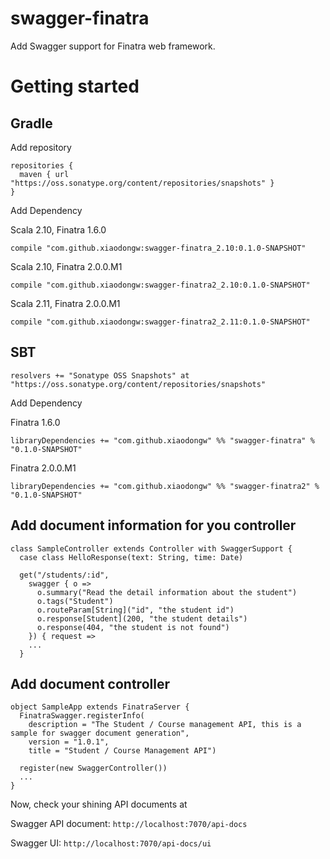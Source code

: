 # swagger-finatra
Add Swagger support for Finatra web framework.

# Getting started
## Gradle
Add repository

	repositories {
	  maven { url "https://oss.sonatype.org/content/repositories/snapshots" }
	}

Add Dependency

Scala 2.10, Finatra 1.6.0

	compile "com.github.xiaodongw:swagger-finatra_2.10:0.1.0-SNAPSHOT"

Scala 2.10, Finatra 2.0.0.M1

	compile "com.github.xiaodongw:swagger-finatra2_2.10:0.1.0-SNAPSHOT"

Scala 2.11, Finatra 2.0.0.M1

	compile "com.github.xiaodongw:swagger-finatra2_2.11:0.1.0-SNAPSHOT"

## SBT
	resolvers += "Sonatype OSS Snapshots" at "https://oss.sonatype.org/content/repositories/snapshots"

Add Dependency

Finatra 1.6.0

	libraryDependencies += "com.github.xiaodongw" %% "swagger-finatra" % "0.1.0-SNAPSHOT"

Finatra 2.0.0.M1

    libraryDependencies += "com.github.xiaodongw" %% "swagger-finatra2" % "0.1.0-SNAPSHOT"

## Add document information for you controller

    class SampleController extends Controller with SwaggerSupport {
      case class HelloResponse(text: String, time: Date)
    
      get("/students/:id",
        swagger { o =>
          o.summary("Read the detail information about the student")
          o.tags("Student")
          o.routeParam[String]("id", "the student id")
          o.response[Student](200, "the student details")
          o.response(404, "the student is not found")
        }) { request =>
        ...
      }

## Add document controller

    object SampleApp extends FinatraServer {
      FinatraSwagger.registerInfo(
        description = "The Student / Course management API, this is a sample for swagger document generation",
        version = "1.0.1",
        title = "Student / Course Management API")
    
      register(new SwaggerController())
      ...
    }

Now, check your shining API documents at 

Swagger API document: ```http://localhost:7070/api-docs```

Swagger UI: ```http://localhost:7070/api-docs/ui```